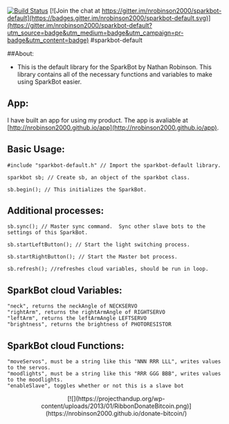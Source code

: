 [![Build Status](https://travis-ci.org/nrobinson2000/sparkbot-default.svg?branch=master)](https://travis-ci.org/nrobinson2000/sparkbot-default)
[![Join the chat at https://gitter.im/nrobinson2000/sparkbot-default](https://badges.gitter.im/nrobinson2000/sparkbot-default.svg)](https://gitter.im/nrobinson2000/sparkbot-default?utm_source=badge&utm_medium=badge&utm_campaign=pr-badge&utm_content=badge)
#sparkbot-default

##About:
* This is the default library for the SparkBot by Nathan Robinson.  This library contains all of the necessary functions and variables to make using SparkBot easier.

## App:
I have built an app for using my product.  The app is avaliable at [http://nrobinson2000.github.io/app](http://nrobinson2000.github.io/app).

## Basic Usage:
    #include "sparkbot-default.h" // Import the sparkbot-default library.

    sparkbot sb; // Create sb, an object of the sparkbot class.

    sb.begin(); // This initializes the SparkBot.

## Additional processes:  

    sb.sync(); // Master sync command.  Sync other slave bots to the settings of this SparkBot.

    sb.startLeftButton(); // Start the light switching process.

    sb.startRightButton(); // Start the Master bot process.

    sb.refresh(); //refreshes cloud variables, should be run in loop.

## SparkBot cloud Variables:

    "neck", returns the neckAngle of NECKSERVO
    "rightArm", returns the rightArmAngle of RIGHTSERVO
    "leftArm", returns the leftArmAngle LEFTSERVO
    "brightness", returns the brightness of PHOTORESISTOR

## SparkBot cloud Functions:

    "moveServos", must be a string like this "NNN RRR LLL", writes values to the servos.
    "moodlights", must be a string like this "RRR GGG BBB", writes values to the moodlights.
    "enableSlave", toggles whether or not this is a slave bot
    
<center>[![](https://projecthandup.org/wp-content/uploads/2013/01/RibbonDonateBitcoin.png)](https://nrobinson2000.github.io/donate-bitcoin/)</center>

